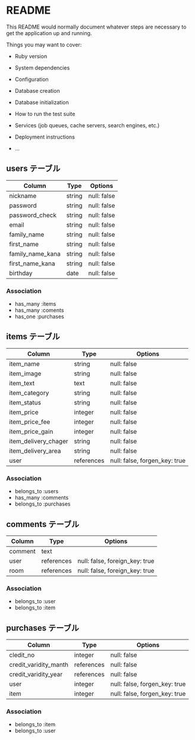 # README

This README would normally document whatever steps are necessary to get the
application up and running.

Things you may want to cover:

* Ruby version

* System dependencies

* Configuration

* Database creation

* Database initialization

* How to run the test suite

* Services (job queues, cache servers, search engines, etc.)

* Deployment instructions

* ...

## users テーブル

| Column           | Type   | Options     |
| ---------------- | ------ | ----------- |
| nickname         | string | null: false |
| password         | string | null: false |
| password_check   | string | null: false |
| email            | string | null: false |
| family_name      | string | null: false |
| first_name       | string | null: false |
| family_name_kana | string | null: false |
| first_name_kana  | string | null: false |
| birthday         | date   | null: false |

### Association

- has_many :items
- has_many :coments
- has_one  :purchases

## items テーブル

| Column               | Type       | Options                       |
| -------------------- | ---------- | ----------------------------- |
| item_name            | string     | null: false                   |
| item_image           | string     | null: false                   |
| item_text            | text       | null: false                   |
| item_category        | string     | null: false                   |
| item_status          | string     | null: false                   |
| item_price           | integer    | null: false                   |
| item_price_fee       | integer    | null: false                   |
| item_price_gain      | integer    | null: false                   |
| item_delivery_chager | string     | null: false                   |
| item_delivery_area   | string     | null: false                   |
| user                 | references | null: false, forgen_key: true |
 

### Association

- belongs_to :users
- has_many :comments
- belongs_to :purchases

## comments テーブル

| Column  | Type       | Options                        |
| ------- | ---------- | ------------------------------ |
| comment | text       |                                |
| user    | references | null: false, foreign_key: true |
| room    | references | null: false, foreign_key: true |

### Association

- belongs_to :user
- belongs_to :item

## purchases テーブル

| Column                | Type       | Options                       |
| --------------------- | ---------- | ----------------------------- |
| cledit_no             | integer    | null: false                   |
| credit_varidity_manth | references | null: false                   |
| credit_varidity_year  | references | null: false                   |
| user                  | integer    | null: false, forgen_key: true |
| item                  | integer    | null: false, forgen_key: true |

### Association

- belongs_to :item
- belongs_to :user